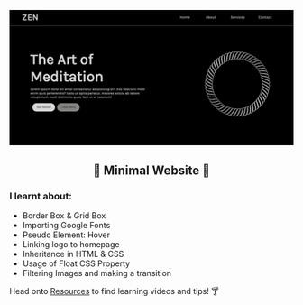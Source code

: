 ![Minimal Website Preview](https://github.com/siddhiiguptaa/Frontend-Fobia/blob/main/GALLERY/Minimal.png)

<div align="center">
<h2>🧘 Minimal Website 🧘</h2>
</div>

### I learnt about:
- Border Box & Grid Box 
- Importing Google Fonts
- Pseudo Element: Hover
- Linking logo to homepage
- Inheritance in HTML & CSS
- Usage of Float CSS Property
- Filtering Images and making a transition 

Head onto [Resources](https://github.com/siddhiiguptaa/Frontend-Fobia/blob/main/RESOURCES.md) to find learning videos and tips! 🍸